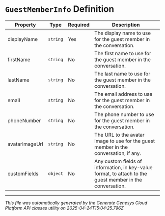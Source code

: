 # `GuestMemberInfo` Definition

| Property | Type | Required | Description |
|----------|------|----------|-------------|
| displayName | `string` | Yes | The display name to use for the guest member in the conversation. |
| firstName | `string` | No | The first name to use for the guest member in the conversation. |
| lastName | `string` | No | The last name to use for the guest member in the conversation. |
| email | `string` | No | The email address to use for the guest member in the conversation. |
| phoneNumber | `string` | No | The phone number to use for the guest member in the conversation. |
| avatarImageUrl | `string` | No | The URL to the avatar image to use for the guest member in the conversation, if any. |
| customFields | `object` | No | Any custom fields of information, in key-value format, to attach to the guest member in the conversation. |

---

*This file was automatically generated by the Generate Genesys Cloud Platform API classes utility on 2025-04-24T15:04:25.796Z*